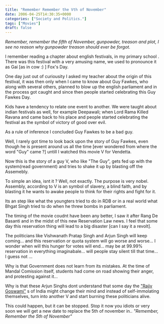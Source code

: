 ```yaml
---
title: "Remember Remember the Vth of November"
date: 2006-04-25T14:30:35+0000
categories: ["Society and Politics."]
tags: ["Movies"]
draft: false
---
```


<i>    Remember, remember the fifth of November,
gunpowder, treason and plot,
I see no reason why gunpowder treason
should ever be forgot.</i>

I remember reading a chapter about english festivals, in my primary school . There was this festival with a very amusing name, we used to pronounce it as Gai [as in cow :) ] Fox's Day.

One day just out of curiousity I asked my teacher about the origin of this festival, it was then only when I came to know about Guy Fawkes, who along with several others, planned to blow up the english parliament and in the process got caught and since then people started celebrating this Guy Fawkes Day.

Kids have a tendency to relate one event to another. We were taught about indian festivals as well, for example Deepawali; when Lord Rama Killed Ravana and came back to his place and people started celebrating the festival as the symbol of victory of good over evil.

As a rule of inference I concluded Guy Fawkes to be a bad guy.

Well, I rarely got time to look back upon the story of Guy Fawkes, even though he is present around us all the time [ever wondered from where the word "Guy" came ?] untill I watched this movie V for Vendetta.

Now this is the story of a guy V, who like "The Guy", gets fed up with the system(read government) and tries to shake it up by blasting off the Assemebly.

To simple an idea, isnt it ? Well, not exactly. The purpose is very nobel. Assembly, according to V is an symbol of slavery, a blind faith, and by blasting it he wants to awake people to think for their rights and fight for it.

Its an step like what the youngters tried to do in RDB or in a real world what Bhgat Singh tried to do when he threw bombs in parliament.

The timing of the movie coudnt have been any better, I saw it after Rang De Basanti and in the midst of this new Reservation Law news. I feel that some day this reservation thing will lead to a big disaster [can I say it a revolt].

The politicians like Vishwanath Pratap Singh and Arjun Singh will keep coming... and this reservation or quota system will go worse and worse... I wonder when will this hunger for votes will end... may be at 99.99% reservation in everything imaginabale... will people stay silent till that time... I guess not ...

Why is that Government does not learn from its mistakes. At the time of Mandal Comission itself, students had come on road showing their anger, and protesting against it...

Why is that these Arjun Singhs dont understand that some day the <a href="http://en.wikipedia.org/wiki/Rajiv_Goswami">"Rajiv Goswami"</a> s of India might change their mind and instead of self-immolating themselves, turn into another V and start burning these politicians alive.

This could happen, but it can be stopped. Stop it now you idiots or very soon we will get a new date to replace the 5th of november in..
<i>
"Remember, Remember the 5th of November"</i>